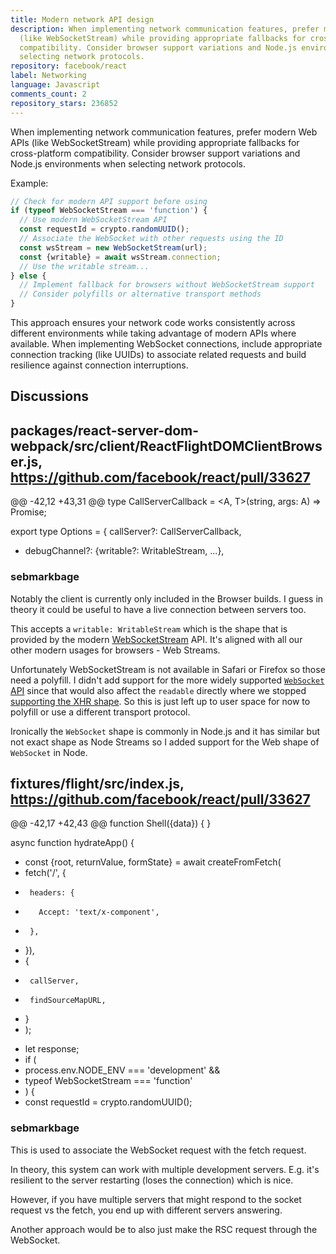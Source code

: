 ```yaml
---
title: Modern network API design
description: When implementing network communication features, prefer modern Web APIs
  (like WebSocketStream) while providing appropriate fallbacks for cross-platform
  compatibility. Consider browser support variations and Node.js environments when
  selecting network protocols.
repository: facebook/react
label: Networking
language: Javascript
comments_count: 2
repository_stars: 236852
---
```


When implementing network communication features, prefer modern Web APIs (like WebSocketStream) while providing appropriate fallbacks for cross-platform compatibility. Consider browser support variations and Node.js environments when selecting network protocols.

Example:
```javascript
// Check for modern API support before using
if (typeof WebSocketStream === 'function') {
  // Use modern WebSocketStream API
  const requestId = crypto.randomUUID();
  // Associate the WebSocket with other requests using the ID
  const wsStream = new WebSocketStream(url);
  const {writable} = await wsStream.connection;
  // Use the writable stream...
} else {
  // Implement fallback for browsers without WebSocketStream support
  // Consider polyfills or alternative transport methods
}
```

This approach ensures your network code works consistently across different environments while taking advantage of modern APIs where available. When implementing WebSocket connections, include appropriate connection tracking (like UUIDs) to associate related requests and build resilience against connection interruptions.

## Discussions

## packages/react-server-dom-webpack/src/client/ReactFlightDOMClientBrowser.js, https://github.com/facebook/react/pull/33627

@@ -42,12 +43,31 @@ type CallServerCallback = <A, T>(string, args: A) => Promise<T>;
 
 export type Options = {
   callServer?: CallServerCallback,
+  debugChannel?: {writable?: WritableStream, ...},

### sebmarkbage

Notably the client is currently only included in the Browser builds. I guess in theory it could be useful to have a live connection between servers too.

This accepts a `writable: WritableStream` which is the shape that is provided by the modern [WebSocketStream](https://developer.mozilla.org/en-US/docs/Web/API/WebSocketStream) API. It's aligned with all our other modern usages for browsers - Web Streams.

Unfortunately WebSocketStream is not available in Safari or Firefox so those need a polyfill. I didn't add support for the more widely supported [`WebSocket` API](https://developer.mozilla.org/en-US/docs/Web/API/WebSocket) since that would also affect the `readable` directly where we stopped [supporting the XHR shape](https://github.com/facebook/react/pull/26827). So this is just left up to user space for now to polyfill or use a different transport protocol.

Ironically the `WebSocket` shape is commonly in Node.js and it has similar but not exact shape as Node Streams so I added support for the Web shape of `WebSocket` in Node.

## fixtures/flight/src/index.js, https://github.com/facebook/react/pull/33627

@@ -42,17 +42,43 @@ function Shell({data}) {
 }
 
 async function hydrateApp() {
-  const {root, returnValue, formState} = await createFromFetch(
-    fetch('/', {
-      headers: {
-        Accept: 'text/x-component',
-      },
-    }),
-    {
-      callServer,
-      findSourceMapURL,
-    }
-  );
+  let response;
+  if (
+    process.env.NODE_ENV === 'development' &&
+    typeof WebSocketStream === 'function'
+  ) {
+    const requestId = crypto.randomUUID();

### sebmarkbage

This is used to associate the WebSocket request with the fetch request.

In theory, this system can work with multiple development servers. E.g. it's resilient to the server restarting (loses the connection) which is nice.

However, if you have multiple servers that might respond to the socket request vs the fetch, you end up with different servers answering.

Another approach would be to also just make the RSC request through the WebSocket.

